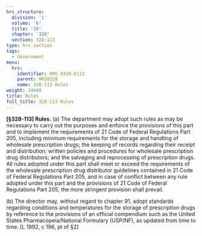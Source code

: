 ```yaml
---
hrs_structure:
  division: '1'
  volume: '6'
  title: '19'
  chapter: '328'
  section: 328-113
type: hrs_section
tags:
  - Government
menu:
  hrs:
    identifier: HRS_0328-0113
    parent: HRS0328
    name: 328-113 Rules
weight: 34440
title: Rules
full_title: 328-113 Rules
---
```

**[§328-113] Rules.** (a) The department may adopt such rules as may be necessary to carry out the purposes and enforce the provisions of this part and to implement the requirements of 21 Code of Federal Regulations Part 205, including minimum requirements for the storage and handling of wholesale prescription drugs; the keeping of records regarding their receipt and distribution; written policies and procedures for wholesale prescription drug distributors; and the salvaging and reprocessing of prescription drugs. All rules adopted under this part shall meet or exceed the requirements of the wholesale prescription drug distributor guidelines contained in 21 Code of Federal Regulations Part 205, and in case of conflict between any rule adopted under this part and the provisions of 21 Code of Federal Regulations Part 205, the more stringent provision shall prevail.

(b) The director may, without regard to chapter 91, adopt standards regarding conditions and temperatures for the storage of prescription drugs by reference to the provisions of an official compendium such as the United States Pharmacopeia/National Formulary (USP/NF), as updated from time to time. [L 1992, c 196, pt of §2]